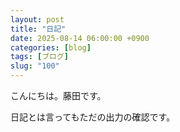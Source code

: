 ```yaml
---
layout: post
title: "日記"
date: 2025-08-14 06:00:00 +0900
categories: [blog]
tags: [ブログ]
slug: "100"
---
```


こんにちは。藤田です。

日記とは言ってもただの出力の確認です。
